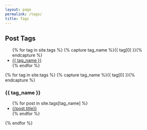 ```yaml
---
layout: page
permalink: /tags/
title: Tags
---
```


## Post Tags

<ul>
{% for tag in site.tags %}
  {% capture tag_name %}{{ tag[0] }}{% endcapture %}
  <li><a href="#{{ tag_name }}">{{ tag_name }}</a></li>
{% endfor %}
</ul>

{% for tag in site.tags %}
  {% capture tag_name %}{{ tag[0] }}{% endcapture %}
  <a name="{{ tag_name | slugize }}"></a>
  <h3>{{ tag_name }}</h3>
  <ul>
    {% for post in site.tags[tag_name] %}
      <li><a href="{{ post.url }}">{{post.title}}</a></li>
    {% endfor %}
  </ul>
{% endfor %}
